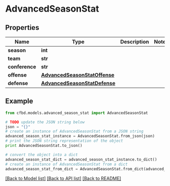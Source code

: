 # AdvancedSeasonStat


## Properties
Name | Type | Description | Notes
------------ | ------------- | ------------- | -------------
**season** | **int** |  | 
**team** | **str** |  | 
**conference** | **str** |  | 
**offense** | [**AdvancedSeasonStatOffense**](AdvancedSeasonStatOffense.md) |  | 
**defense** | [**AdvancedSeasonStatDefense**](AdvancedSeasonStatDefense.md) |  | 

## Example

```python
from cfbd.models.advanced_season_stat import AdvancedSeasonStat

# TODO update the JSON string below
json = "{}"
# create an instance of AdvancedSeasonStat from a JSON string
advanced_season_stat_instance = AdvancedSeasonStat.from_json(json)
# print the JSON string representation of the object
print AdvancedSeasonStat.to_json()

# convert the object into a dict
advanced_season_stat_dict = advanced_season_stat_instance.to_dict()
# create an instance of AdvancedSeasonStat from a dict
advanced_season_stat_from_dict = AdvancedSeasonStat.from_dict(advanced_season_stat_dict)
```
[[Back to Model list]](../README.md#documentation-for-models) [[Back to API list]](../README.md#documentation-for-api-endpoints) [[Back to README]](../README.md)



